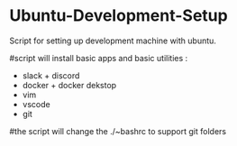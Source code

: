 # Ubuntu-Development-Setup
Script for setting up development machine with ubuntu.

#script will install basic apps and basic utilities :
- slack + discord 
- docker + docker dekstop
- vim
- vscode
- git


#the script will change the ./~bashrc to support git folders
